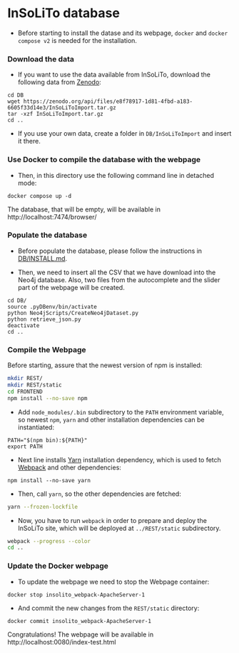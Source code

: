 # InSoLiTo database

* Before starting to install the datase and its webpage, `docker` and `docker compose v2` is needed for the installation.

### Download the data

* If you want to use the data available from InSoLiTo, download the following data from [Zenodo](https://doi.org/10.5281/zenodo.6359386):

```
cd DB
wget https://zenodo.org/api/files/e8f78917-1d81-4fbd-a183-6605f33d14e3/InSoLiToImport.tar.gz 
tar -xzf InSoLiToImport.tar.gz
cd ..
```
* If you use your own data, create a folder in `DB/InSoLiToImport` and insert it there.

### Use Docker to compile the database with the webpage

* Then, in this directory use the following command line in detached mode:

```
docker compose up -d
```

The database, that will be empty, will be available in http://localhost:7474/browser/

### Populate the database

* Before populate the database, please follow the instructions in [DB/INSTALL.md](DB/INSTALL.md).

* Then, we need to insert all the CSV that we have download into the Neo4j database. Also, two files from the autocomplete and the slider part of the webpage will be created.
```
cd DB/
source .pyDBenv/bin/activate
python Neo4jScripts/CreateNeo4jDataset.py
python retrieve_json.py
deactivate
cd ..
```
### Compile the Webpage

Before starting, assure that the newest version of npm is installed:

```bash
mkdir REST/
mkdir REST/static
cd FRONTEND
npm install --no-save npm
```

* Add `node_modules/.bin` subdirectory to the `PATH` environment variable, so newest `npm`, `yarn` and other installation dependencies can be instantiated:

```
PATH="$(npm bin):${PATH}"
export PATH
```

* Next line installs [Yarn](https://yarnpkg.com/) installation dependency, which is used to fetch [Webpack](https://webpack.github.io/) and other dependencies:

```
npm install --no-save yarn
```

* Then, call `yarn`, so the other dependencies are fetched:

```bash
yarn --frozen-lockfile
```

* Now, you have to run `webpack` in order to prepare and deploy the InSoLiTo site, which will be deployed at `../REST/static` subdirectory.

```bash
webpack --progress --color
cd ..
```

### Update the Docker webpage

* To update the webpage we need to stop the Webpage container:

```
docker stop insolito_webpack-ApacheServer-1
```

* And commit the new changes from the `REST/static` directory:

```
docker commit insolito_webpack-ApacheServer-1
```

Congratulations! The webpage will be available in http://localhost:0080/index-test.html
